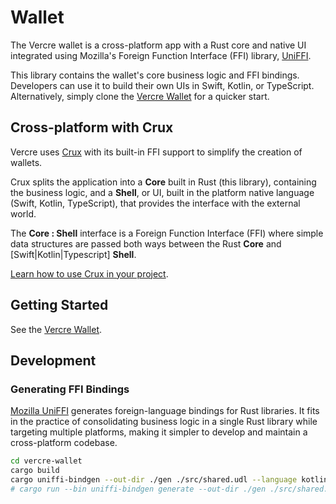 # Wallet

The Vercre wallet is a cross-platform app with a Rust core and native UI integrated
using Mozilla's Foreign Function Interface (FFI) library,
[UniFFI](https://mozilla.github.io/uniffi-rs).

This library contains the wallet's core business logic and FFI bindings. Developers can
use it to build their own UIs in Swift, Kotlin, or TypeScript. Alternatively, simply
clone the [Vercre Wallet](<https://github.com/vercre/vercre/vercre-wallet/examples/desktop/tauri>) for a quicker start.

## Cross-platform with Crux

Vercre uses [Crux](<https://redbadger.github.io/crux/overview.html>) with its built-in
FFI support to simplify the creation of wallets.

Crux splits the application into a **Core** built in Rust (this library), containing the
business logic, and a **Shell**, or UI, built in the platform native language (Swift,
Kotlin, TypeScript), that provides the interface with the external world.

The **Core : Shell** interface is a Foreign Function Interface (FFI) where simple
data structures are passed both ways between the Rust **Core** and [Swift|Kotlin|Typescript]
**Shell**.

[Learn how to use Crux in your project](https://redbadger.github.io/crux).

## Getting Started

<!-- TODO: add `examples/tauri` -->

See the [Vercre Wallet](<https://github.com/vercre/vercre/vercre-wallet/examples/desktop/tauri>).

## Development

### Generating FFI Bindings

[Mozilla UniFFI](https://mozilla.github.io/uniffi-rs) generates foreign-language bindings
for Rust libraries. It fits in the practice of consolidating business logic in a single
Rust library while targeting multiple platforms, making it simpler to develop and maintain
a cross-platform codebase.

```bash
cd vercre-wallet
cargo build
cargo uniffi-bindgen --out-dir ./gen ./src/shared.udl --language kotlin --language swift
# cargo run --bin uniffi-bindgen generate --out-dir ./gen ./src/shared.udl --language kotlin --language swift
```
